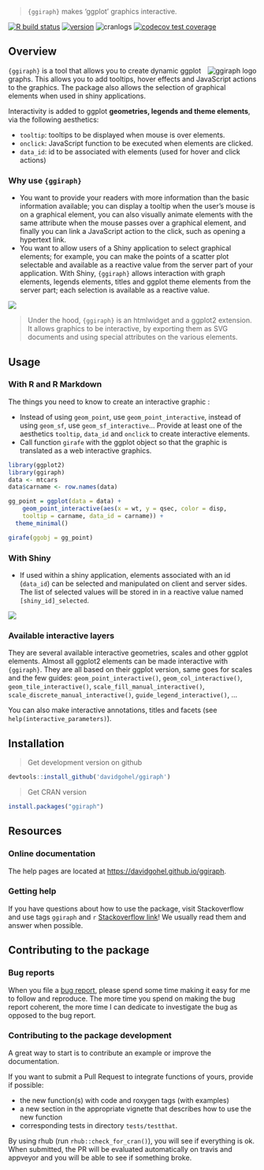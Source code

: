 
> `{ggiraph}` makes ‘ggplot’ graphics interactive.

[![R build
status](https://github.com/davidgohel/ggiraph/workflows/R-CMD-check/badge.svg)](https://github.com/davidgohel/ggiraph/actions)
[![version](https://www.r-pkg.org/badges/version/ggiraph)](https://CRAN.R-project.org/package=ggiraph)
![cranlogs](https://cranlogs.r-pkg.org/badges/ggiraph) [![codecov test
coverage](https://codecov.io/gh/davidgohel/ggiraph/branch/master/graph/badge.svg)](https://codecov.io/gh/davidgohel/ggiraph)

## Overview

<a href="https://github.com/davidgohel/ggiraph/"><img src="man/figures/logo.png" alt="ggiraph logo" align="right" /></a>
`{ggiraph}` is a tool that allows you to create dynamic ggplot graphs.
This allows you to add tooltips, hover effects and JavaScript actions to
the graphics. The package also allows the selection of graphical
elements when used in shiny applications.

Interactivity is added to ggplot **geometries, legends and theme
elements**, via the following aesthetics:

-   `tooltip`: tooltips to be displayed when mouse is over elements.
-   `onclick`: JavaScript function to be executed when elements are
    clicked.
-   `data_id`: id to be associated with elements (used for hover and
    click actions)

### Why use `{ggiraph}`

-   You want to provide your readers with more information than the
    basic information available; you can display a tooltip when the
    user’s mouse is on a graphical element, you can also visually
    animate elements with the same attribute when the mouse passes over
    a graphical element, and finally you can link a JavaScript action to
    the click, such as opening a hypertext link.
-   You want to allow users of a Shiny application to select graphical
    elements; for example, you can make the points of a scatter plot
    selectable and available as a reactive value from the server part of
    your application. With Shiny, `{ggiraph}` allows interaction with
    graph elements, legends elements, titles and ggplot theme elements
    from the server part; each selection is available as a reactive
    value.

![](man/figures/image_girafe.png)

> Under the hood, `{ggiraph}` is an htmlwidget and a ggplot2 extension.
> It allows graphics to be interactive, by exporting them as SVG
> documents and using special attributes on the various elements.

## Usage

### With R and R Markdown

The things you need to know to create an interactive graphic :

-   Instead of using `geom_point`, use `geom_point_interactive`, instead
    of using `geom_sf`, use `geom_sf_interactive`… Provide at least one
    of the aesthetics `tooltip`, `data_id` and `onclick` to create
    interactive elements.
-   Call function `girafe` with the ggplot object so that the graphic is
    translated as a web interactive graphics.

``` r
library(ggplot2)
library(ggiraph)
data <- mtcars
data$carname <- row.names(data)

gg_point = ggplot(data = data) +
    geom_point_interactive(aes(x = wt, y = qsec, color = disp,
    tooltip = carname, data_id = carname)) + 
  theme_minimal()

girafe(ggobj = gg_point)
```

### With Shiny

-   If used within a shiny application, elements associated with an id
    (`data_id`) can be selected and manipulated on client and server
    sides. The list of selected values will be stored in in a reactive
    value named `[shiny_id]_selected`.

![](man/figures/shiny_girafe.png)

### Available interactive layers

They are several available interactive geometries, scales and other
ggplot elements. Almost all ggplot2 elements can be made interactive
with `{ggiraph}`. They are all based on their ggplot version, same goes
for scales and the few guides: `geom_point_interactive()`,
`geom_col_interactive()`, `geom_tile_interactive()`,
`scale_fill_manual_interactive()`,
`scale_discrete_manual_interactive()`, `guide_legend_interactive()`, …

You can also make interactive annotations, titles and facets (see
`help(interactive_parameters)`).

## Installation

> Get development version on github

``` r
devtools::install_github('davidgohel/ggiraph')
```

> Get CRAN version

``` r
install.packages("ggiraph")
```

## Resources

### Online documentation

The help pages are located at <https://davidgohel.github.io/ggiraph>.

### Getting help

If you have questions about how to use the package, visit Stackoverflow
and use tags `ggiraph` and `r` [Stackoverflow
link](https://stackoverflow.com/questions/tagged/ggiraph+r)! We usually
read them and answer when possible.

## Contributing to the package

### Bug reports

When you file a [bug
report](https://github.com/davidgohel/ggiraph/issues), please spend some
time making it easy for me to follow and reproduce. The more time you
spend on making the bug report coherent, the more time I can dedicate to
investigate the bug as opposed to the bug report.

### Contributing to the package development

A great way to start is to contribute an example or improve the
documentation.

If you want to submit a Pull Request to integrate functions of yours,
provide if possible:

-   the new function(s) with code and roxygen tags (with examples)
-   a new section in the appropriate vignette that describes how to use
    the new function
-   corresponding tests in directory `tests/testthat`.

By using rhub (run `rhub::check_for_cran()`), you will see if everything
is ok. When submitted, the PR will be evaluated automatically on travis
and appveyor and you will be able to see if something broke.
